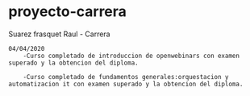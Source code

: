 # proyecto-carrera
 Suarez frasquet Raul - Carrera

	04/04/2020
		-Curso completado de introduccion de openwebinars con examen superado y la obtencion del diploma.
		
		-Curso completado de fundamentos generales:orquestacion y automatizacion it con examen superado y la obtencion del diploma.
